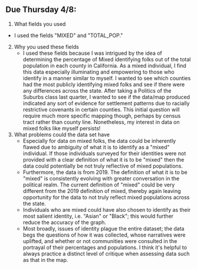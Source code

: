 ## Due Thursday 4/8:

1.  What fields you used
   -  I used the fields "MIXED" and "TOTAL_POP."
2. Why you used these fields
   - I used these fields because I was intrigued by the idea of determining the percentage of Mixed identifying folks out of the total population in each county in California. As a mixed individual, I find this data especially illuminating and empowering to those who identify in a manner similar to myself. I wanted to see which counties had the most publicly identifying mixed folks and see if there were any differences across the state. After taking a Politics of the Suburbs class last quarter, I wanted to see if the data/map produced indicated any sort of evidence for settlement patterns due to racially restrictive covenants in certain counties. This initial question will require much more specific mapping though, perhaps by census tract rather than county line. Nonetheless, my interest in data on mixed folks like myself persists!
3. What problems could the data set have
   - Especially for data on mixed folks, the data could be inherently flawed due to ambiguity of what it is to identify as a "mixed" individual. If those individuals surveyed for their identities were not provided with a clear definition of what it is to be "mixed" then the data could potentially be not truly reflective of mixed populations.
   - Furthermore, the data is from 2019. The definition of what it is to be "mixed" is consistently evolving with greater conversation in the political realm. The current definition of "mixed" could be very different from the 2019 definition of mixed, thereby again leaving opportunity for the data to not truly reflect mixed populations across the state.
   - Individuals who are mixed could have also chosen to identify as their most salient identity, i.e. "Asian" or "Black"; this would further reduce the accuracy of the graph.
   - Most broadly, issues of identity plague the entire dataset; the data begs the questions of how it was collected, whose narratives were uplifted, and whether or not communities were consulted in the portrayal of their percentages and populations. I think it's helpful to always practice a distinct level of critique when assessing data such as that in the map.